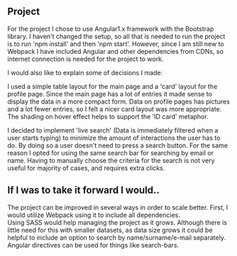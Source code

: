 ## Project

For the project I chose to use Angular1.x framework with the Bootstrap library. I haven't changed the setup, so all that is needed to run the project is to run 'npm install' and then 'npm start'. However, since I am still new to Webpack I have included Angular and other dependencies from CDNs, so internet connection is needed for the project to work.

I would also like to explain some of decisions I made:

I used a simple table layout for the main page and a 'card' layout for the profile page. Since the main page has a lot of entries it made sense to display the data in a more compact form. Data on profile pages has pictures and a lot fewer entries, so I felt a nicer card layout was more appropriate. The shading on hover effect helps to support the 'ID card' metaphor.

I decided to implement 'live search' (Data is immediately filtered when a user starts typing) to minimize the amount of interactions the user has to do. By doing so a user doesn't need to press a search button. For the same reason I opted for using the same search bar for searching by email or name. Having to manually choose the criteria for the search is not very useful for majority of cases, and requires extra clicks. 


## If I was to take it forward I would..

The project can be improved in several ways in order to scale better. 
First, I would utilize Webpack using it to include all dependencies.  
Using SASS would help managing the project as it grows. 
Although there is little need for this with smaller datasets, as data size grows it could be helpful to include an option to search by name/surname/e-mail separately. 
Angular directives can be used for things like search-bars.
